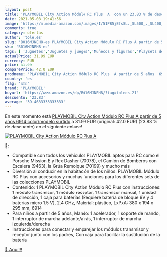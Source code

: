 ```yaml
---
layout: post
title: 'PLAYMOBIL City Action Módulo RC Plus  A  con un 23.83 % de descuento'
date: 2021-05-08 19:41:56
image: 'https://m.media-amazon.com/images/I/51PB5jEfsSL._SL500_._SL400_.jpg'
comments: true
category: ofertas
author: 'tole.es'
slug: 'B016MJNEH8-es PLAYMOBIL City Action Módulo RC Plus A partir de 5 años...'
sku: 'B016MJNEH8-es'
tags: [ 'Juguetes','Juguetes y juegos','Muñecos y figuras','Playsets de figuras de juguete para niños','playmobil', ]
actualPrice: 31.99 EUR
currency: EUR
price: 31.99
comparePrice: 42.0 EUR
prodname: 'PLAYMOBIL City Action Módulo RC Plus  A partir de 5 años  6914    color/modelo surtido'
country: 'es'
flag: '🇪🇸'
brand: 'PLAYMOBIL'
buyurl: 'https://www.amazon.es/dp/B016MJNEH8/?tag=tolees-21'
descuento: '23.83'
average: '39.4633333333333'
---
```


En este momento está [PLAYMOBIL City Action Módulo RC Plus  A partir de 5 años  6914    color/modelo surtido](https://www.amazon.es/dp/B016MJNEH8/?tag=tolees-21) a 31.99 EUR (original: 42.0 EUR) (23.83 %  de descuento) en el siguiente enlace!

[![PLAYMOBIL City Action Módulo RC Plus  A ](https://m.media-amazon.com/images/I/51PB5jEfsSL._SL500_._SL400_.jpg)](https://www.amazon.es/dp/B016MJNEH8/?tag=tolees-21)

🔎:

- Compatible con todos los vehículos PLAYMOBIL aptos para RC como el Porsche Mission E y Rex Dasher (70078), el Camión de Bomberos con Escalera (9463), la Grúa Remolque (70199) y mucho más
- Diversión al conducir en la habitación de los niños: PLAYMOBIL Módulo RC Plus con accesorios y muchas funciones para los diferentes sets de las colecciones PLAYMOBIL
- Contenido: 1 PLAYMOBIL City Action Módulo RC Plus con instrucciones: 1 módulo transmisor, 1 módulo receptor, 1 transmisor manual, 1 unidad de dirección, 1 caja para baterías (Requiere batería de bloque 9V y 4 baterías micro 1.5 V), 2.4 GHz, Material: plástico, LxPxA: 380 x 194 x 295 mm, 6914
- Para niños a partir de 5 años, Mando: 1 acelerador, 1 soporte de mando, 1 interruptor de marcha adelante/atrás, 1 interruptor de marcha izquierda/derecha
- Instrucciones para conectar y emparejar los módulos transmisor y receptor junto con los padres, Con caja para facilitar la sustitución de la batería

[🛒 Aquí!!!](https://www.amazon.es/dp/B016MJNEH8/?tag=tolees-21)
